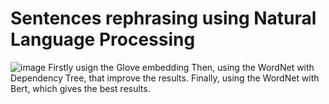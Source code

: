 # Sentences rephrasing using Natural Language Processing

![image](https://github.com/Ali354/Sentences_rephrasing-NLP_Mini_Project/assets/104273206/2f58ee3a-7b81-4c95-94ba-6b6e4228c1eb)
Firstly usign the Glove embedding
Then, using the WordNet with Dependency Tree, that improve the results.
Finally, using the WordNet with Bert, which gives the best results.

